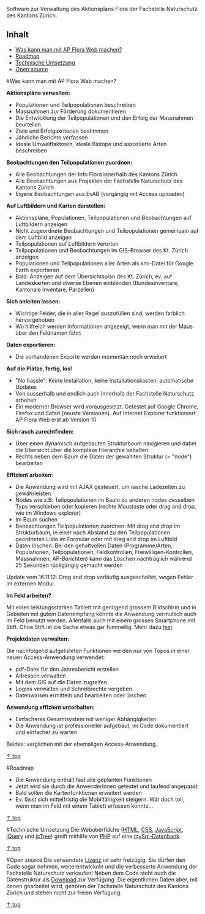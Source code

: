 Software zur Verwaltung des Aktionsplans Flora der Fachstelle Naturschutz des Kantons Zürich.

<a name="top"></a>
## Inhalt ##
* <a href="#machen">Was kann man mit AP Flora Web machen?</a>
* <a href="#Roadmap">Roadmap</a>
* <a href="#Technik">Technische Umsetzung</a>
* <a href="#OpenSource">Open source</a>


<a name="machen"></a>
#Was kann man mit AP Flora Web machen?

**Aktionspläne verwalten:**

- Populationen und Teilpopulationen beschreiben
- Massnahmen zur Förderung dokumentieren
- Die Entwicklung der Teilpopulationen und den Erfolg der Massnahmen beurteilen
- Ziele und Erfolgskriterien bestimmen
- Jährliche Berichte verfassen
- Ideale Umweltfaktoren, ideale Biotope und assoziierte Arten beschreiben

**Beobachtungen den Teilpopulationen zuordnen:**

- Alle Beobachtungen der Info Flora innerhalb des Kantons Zürich
- Alle Beobachtungen aus Projekten der Fachstelle Naturschutz des Kantons Zürich
- Eigene Beobachtungen aus EvAB (vorgängig mit Access uploaden)

**Auf Luftbildern und Karten darstellen:**

- Aktionspläne, Populationen, Teilpopulationen und Beobachtungen auf Luftbildern anzeigen
- Nicht zugeordnete Beobachtungen und Teilpopulationen gemeinsam auf dem Luftbild anzeigen
- Teilpopulationen auf Luftbildern verorten
- Teilpopulationen und Beobachtungen im GIS-Browser des Kt. Zürich anzeigen
- Populationen und Teilpopulationen aller Arten als kml-Datei für Google Earth exportieren
- Bald: Anzeigen auf dem Übersichtsplan des Kt. Zürich, ev. auf Landeskarten und diverse Ebenen einblenden (Bundesinventare, Kantonale Inventare, Parzellen)

**Sich anleiten lassen:**

- Wichtige Felder, die in aller Regel auszufüllen sind, werden farblich hervorgehoben
- Wo hilfreich werden Informationen angezeigt, wenn man mit der Maus über den Feldnamen fährt

**Daten exportieren:**

- Die vorhandenen Exporte werden momentan noch erweitert

**Auf die Plätze, fertig, los!**

- "No hassle": Keine Installation, keine Installationskosten, automatische Updates
- Von ausserhalb und endlich auch innerhalb der Fachstelle Naturschutz arbeiten
- Ein moderner Browser wird vorausgesetzt. Getestet auf Google Chrome, Firefox und Safari (neuste Versionen). Auf Internet Explorer funktioniert AP Flora Web erst ab Version 10

**Sich rasch zurechtfinden:**

- Über einen dynamisch aufgebauten Strukturbaum navigieren und dabei die Übersicht über die komplexe Hierarchie behalten
- Rechts neben dem Baum die Daten der gewählten Struktur (= "node") bearbeiten

**Effizient arbeiten:**

- Die Anwendung wird mit AJAX gesteuert, um rasche Ladezeiten zu gewährleisten
- Nodes wie z.B. Teilpopulationen im Baum zu anderen nodes desselben Typs verschieben oder kopieren (rechte Maustaste oder drag and drop, wie im Windows explorer)
- Im Baum suchen
- Beobachtungen Teilpopulationen zuordnen: Mit drag and drop im Strukturbaum, in einer nach Abstand zu den Teilpopulationen geordneten Liste im Formular oder mit drag and drop im Luftbild
- Daten löschen: Bei den gehaltvollen Daten (Programme/Arten, Populationen, Teilpopulationen, Feldkontrollen, Freiwilligen-Kontrollen, Massnahmen, AP-Berichten) kann das Löschen nachträglich während 25 Sekunden rückgängig gemacht werden

Update vom 16.11.12: Drag and drop vorläufig ausgeschaltet, wegen Fehler im externen Modul.

**Im Feld arbeiten?**

Mit einen leistungsstarken Tablett mit genügend grossem Bildschirm und in Gebieten mit gutem Datenempfang könnte die Anwendung vermutlich auch im Feld benutzt werden. Allenfalls auch mit einem grossen Smartphone mit Stift. Ohne Stift ist die Sache etwas gar fummellig. Mehr dazu [hier](https://github.com/barbalex/apflora/wiki/3-Daten-direkt-im-Feld-erfassen).

**Projektdaten verwalten:**

Die nachfolgend aufgelisteten Funktionen werden nur von Topos in einer neuen Access-Anwendung verwendet:

- pdf-Datei für den Jahresbericht erstellen
- Adressen verwalten
- Mit dem GIS auf die Daten zugreifen
- Logins verwalten und Schreibrechte vergeben
- Datenwaisen ermitteln und bearbeiten oder löschen

**Anwendung effizient unterhalten:**

- Einfacheres Gesamtsystem mit weniger Abhängigkeiten
- Die Anwendung ist professioneller aufgebaut, im Code dokumentiert und einfacher zu warten 

Beides: verglichen mit der ehemaligen Access-Anwendung.

<a href="#top">&#8593; top</a>


<a name="Roadmap"></a>
#Roadmap
- Die Anwendung enthält fast alle geplanten Funktionen
- Jetzt wird sie durch die AnwenderInnen getestet und laufend angepasst
- Bald sollen die Kartenfunktionen erweitert werden
- Ev. lässt sich mittelfristig die Mobilfähigkeit steigern. Wär doch toll, wenn man im Feld mit einem Tablett erfassen könnte...

<a href="#top">&#8593; top</a>


<a name="Technik"></a>
#Technische Umsetzung
Die Weboberfläche ([HTML](http://de.wikipedia.org/wiki/Hypertext_Markup_Language), [CSS](http://de.wikipedia.org/wiki/Cascading_Style_Sheets), [JavaScript](http://de.wikipedia.org/wiki/JavaScript), [jQuery](http://jquery.com/) und [jsTree](http://www.jstree.com/)) greift mithilfe von [PHP](http://de.wikipedia.org/wiki/PHP) auf eine [mySql-Datenbank](http://de.wikipedia.org/wiki/MySQL).

<a href="#top">&#8593; top</a>


<a name="OpenSource"></a>
#Open source
Die verwendete [Lizenz](https://github.com/barbalex/apflora/blob/master/License.md) ist sehr freizügig. Sie dürfen den Code sogar nehmen, weiterentwickeln und die verbesserte Anwendung der Fachstelle Naturschutz verkaufen! Neben dem Code steht auch die Datenstruktur als [Download](https://github.com/barbalex/apflora/downloads) zur Verfügung. Die eigentlichen Daten aber, mit denen gearbeitet wird, gehören der Fachstelle Naturschutz des Kantons Zürich und stehen nicht zur freien Verfügung.

<a href="#top">&#8593; top</a>